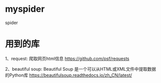 # myspider
spider
# 用到的库
1、request: 爬取网页html信息       https://github.com/psf/requests

2、beautiful soup: Beautiful Soup 是一个可以从HTML或XML文件中提取数据的Python库     https://beautifulsoup.readthedocs.io/zh_CN/latest/
